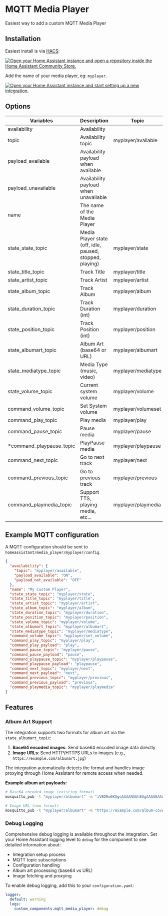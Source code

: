 # MQTT Media Player

Easiest way to add a custom MQTT Media Player

## Installation
Easiest install is via [HACS](https://hacs.xyz/):

[![Open your Home Assistant instance and open a repository inside the Home Assistant Community Store.](https://my.home-assistant.io/badges/hacs_repository.svg)](https://my.home-assistant.io/redirect/hacs_repository/?owner=bkbilly&repository=mqtt_media_player&category=integration)

Add the name of your media player, eg: `myplayer`.

[![Open your Home Assistant instance and start setting up a new integration.](https://my.home-assistant.io/badges/config_flow_start.svg)](https://my.home-assistant.io/redirect/config_flow_start/?domain=mqtt_media_player)


## Options

| Variables                | Description                                              | Topic               | Payload   |
|--------------------------|----------------------------------------------------------|---------------------|-----------|
| availability             | Availability                                             |                     |           |
|   topic                  | Availability topic                                       | myplayer/available  |           |
|   payload_available      | Availability payload when available                      |                     | online    |
|   payload_unavailable    | Availability payload when unavailable                    |                     | offline   |
| name                     | The name of the Media Player                             |                     | MyPlayer  |
| state_state_topic        | Media Player state (off, idle, paused, stopped, playing) | myplayer/state      |           |
| state_title_topic        | Track Title                                              | myplayer/title      |           |
| state_artist_topic       | Track Artist                                             | myplayer/artist     |           |
| state_album_topic        | Track Album                                              | myplayer/album      |           |
| state_duration_topic     | Track Duration (int)                                     | myplayer/duration   |           |
| state_position_topic     | Track Position (int)                                     | myplayer/position   |           |
| state_albumart_topic     | Album Art (base64 or URL)                               | myplayer/albumart   |           |
| state_mediatype_topic    | Media Type (music, video)                                | myplayer/mediatype  |           |
| state_volume_topic       | Current system volume                                    | myplayer/volume     |           |
| command_volume_topic     | Set System volume                                        | myplayer/volumeset  |           |
| command_play_topic       | Play media                                               | myplayer/play       | Play      |
| command_pause_topic      | Pause media                                              | myplayer/pause      | Pause     |
| *command_playpause_topic | PlayPause media                                          | myplayer/playpause  | PlayPause |
| command_next_topic       | Go to next track                                         | myplayer/next       | Next      |
| command_previous_topic   | Go to previous track                                     | myplayer/previous   | Previous  |
| command_playmedia_topic  | Support TTS, playing media, etc...                       | myplayer/playmedia  |           |


## Example MQTT configuration
A MQTT configuration should be sent to `homeassistant/media_player/myplayer/config`.
```json
{
  "availability": {
    "topic": "myplayer/available",
    "payload_available": "ON",
    "payload_not_available": "OFF"
  },
  "name": "My Custom Player",
  "state_state_topic": "myplayer/state",
  "state_title_topic": "myplayer/title",
  "state_artist_topic": "myplayer/artist",
  "state_album_topic": "myplayer/album",
  "state_duration_topic": "myplayer/duration",
  "state_position_topic": "myplayer/position",
  "state_volume_topic": "myplayer/volume",
  "state_albumart_topic": "myplayer/albumart",
  "state_mediatype_topic": "myplayer/mediatype",
  "command_volume_topic": "myplayer/set_volume",
  "command_play_topic": "myplayer/play",
  "command_play_payload": "play",
  "command_pause_topic": "myplayer/pause",
  "command_pause_payload": "pause",
  "command_playpause_topic": "myplayer/playpause",
  "command_playpause_payload": "playpause",
  "command_next_topic": "myplayer/next",
  "command_next_payload": "next",
  "command_previous_topic": "myplayer/previous",
  "command_previous_payload": "previous",
  "command_playmedia_topic": "myplayer/playmedia"
}
```

## Features

### Album Art Support
The integration supports two formats for album art via the `state_albumart_topic`:

1. **Base64 encoded images**: Send base64 encoded image data directly
2. **Image URLs**: Send HTTP/HTTPS URLs to images (e.g., `https://example.com/albumart.jpg`)

The integration automatically detects the format and handles image proxying through Home Assistant for remote access when needed.

**Example album art payloads:**
```bash
# Base64 encoded image (existing format)
mosquitto_pub -t "myplayer/albumart" -m "iVBORw0KGgoAAAANSUhEUgAAAAEAAAABCAYAAAAfFcSJAAAADUlEQVR42mP8/5+hHgAHggJ/PchI7wAAAABJRU5ErkJggg=="

# Image URL (new format)
mosquitto_pub -t "myplayer/albumart" -m "https://example.com/album-cover.jpg"
```

### Debug Logging
Comprehensive debug logging is available throughout the integration. Set your Home Assistant logging level to `debug` for the component to see detailed information about:

- Integration setup process
- MQTT topic subscriptions  
- Configuration handling
- Album art processing (base64 vs URL)
- Image fetching and proxying

To enable debug logging, add this to your `configuration.yaml`:

```yaml
logger:
  default: warning
  logs:
    custom_components.mqtt_media_player: debug
```
```
